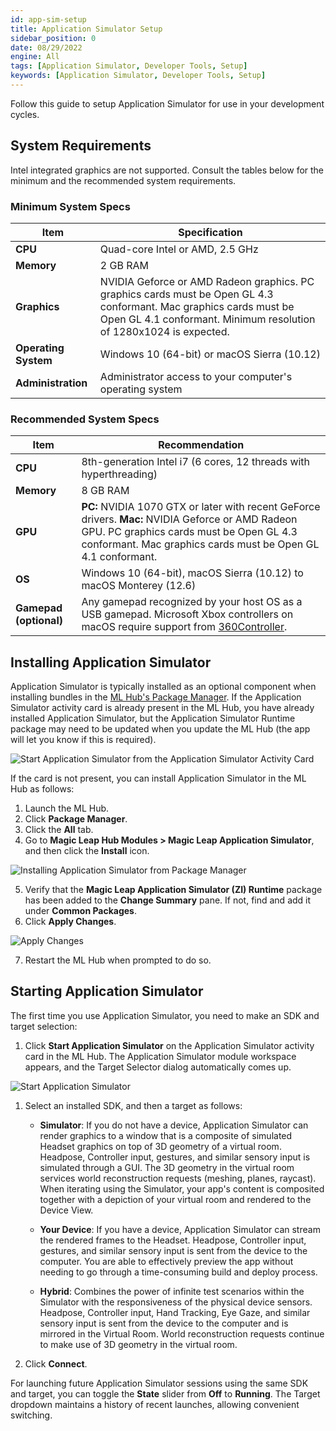 ```yaml
---
id: app-sim-setup
title: Application Simulator Setup
sidebar_position: 0
date: 08/29/2022
engine: All
tags: [Application Simulator, Developer Tools, Setup]
keywords: [Application Simulator, Developer Tools, Setup]
---
```



Follow this guide to setup Application Simulator for use in your development cycles.

## System Requirements

Intel integrated graphics are not supported. Consult the tables below for the minimum and the recommended system requirements.

### Minimum System Specs

| Item | Specification |
| -------------- | ---------------------------------------- |
| **CPU** | Quad-core Intel or AMD, 2.5 GHz|
| **Memory** | 2 GB RAM |
| **Graphics** | NVIDIA Geforce or AMD Radeon graphics. PC graphics cards must be Open GL 4.3 conformant. Mac graphics cards must be Open GL 4.1 conformant. Minimum resolution of 1280x1024 is expected. |
| **Operating System**             | Windows 10 (64-bit) or macOS Sierra (10.12) |
| **Administration** | Administrator access to your computer's operating system       |

### Recommended System Specs

| Item | Recommendation |
|---------|--------------------------------------------------------------------|
| **CPU** | 8th-generation Intel i7 (6 cores, 12 threads with hyperthreading) |
| **Memory**    | 8 GB RAM |
| **GPU** | **PC:** NVIDIA 1070 GTX or later with recent GeForce drivers. **Mac:** NVIDIA Geforce or AMD Radeon GPU. PC graphics cards must be Open GL 4.3 conformant. Mac graphics cards must be Open GL 4.1 conformant. |
| **OS** | Windows 10 (64-bit), macOS Sierra (10.12) to macOS Monterey (12.6) |
| **Gamepad (optional)** | Any gamepad recognized by your host OS as a USB gamepad. Microsoft Xbox controllers on macOS require support from [360Controller](https://github.com/360Controller/360Controller/releases). |

## Installing Application Simulator

Application Simulator is typically installed as an optional component when installing bundles in the [ML Hub's Package Manager](/versioned_docs/version-22-May-2023/guides/developer-tools/ml-hub/ml-hub-package-manager.md). If the Application Simulator activity card is already present in the ML Hub, you have already installed Application Simulator, but the Application Simulator Runtime package may need to be updated when you update the ML Hub (the app will let you know if this is required).

![Start Application Simulator from the Application Simulator Activity Card](/img/app-sim/ml_hub_app_sim.png)

If the card is not present, you can install Application Simulator in the ML Hub as follows:

1. Launch the ML Hub.
2. Click **Package Manager**.
3. Click the **All** tab.
4. Go to **Magic Leap Hub Modules > Magic Leap Application Simulator**, and then click the **Install** icon.

![Installing Application Simulator from Package Manager](/img/app-sim/app_sim_download.png)

5. Verify that the **Magic Leap Application Simulator (ZI) Runtime** package has been added to the **Change Summary** pane. If not, find and add it under **Common Packages**.
6. Click **Apply Changes**.

![Apply Changes](/img/app-sim/app_sim_packages_download.png)

7. Restart the ML Hub when prompted to do so.

## Starting Application Simulator

The first time you use Application Simulator, you need to make an SDK and target selection:

1. Click **Start Application Simulator** on the Application Simulator activity card in the ML Hub. The Application Simulator module workspace appears, and the Target Selector dialog automatically comes up.

![Start Application Simulator](/img/app-sim/target_connection.png)

1. Select an installed SDK, and then a target as follows:

    - **Simulator**: If you do not have a device, Application Simulator can render graphics to a window that is a composite of simulated Headset graphics on top of 3D geometry of a virtual room. Headpose, Controller input, gestures, and similar sensory input is simulated through a GUI. The 3D geometry in the virtual room services world reconstruction requests (meshing, planes, raycast). When iterating using the Simulator, your app's content is composited together with a depiction of your virtual room and rendered to the Device View.

    - **Your Device**: If you have a device, Application Simulator can stream the rendered frames to the Headset. Headpose, Controller input, gestures, and similar sensory input is sent from the device to the computer. You are able to effectively preview the app without needing to go through a time-consuming build and deploy process.

    - **Hybrid**: Combines the power of infinite test scenarios within the Simulator with the responsiveness of the physical device sensors. Headpose, Controller input, Hand Tracking, Eye Gaze, and similar sensory input is sent from the device to the computer and is mirrored in the Virtual Room. World reconstruction requests continue to make use of 3D geometry in the virtual room.

2. Click **Connect**.

For launching future Application Simulator sessions using the same SDK and target, you can toggle the **State** slider from **Off** to **Running**. The Target dropdown maintains a history of recent launches, allowing convenient switching.

